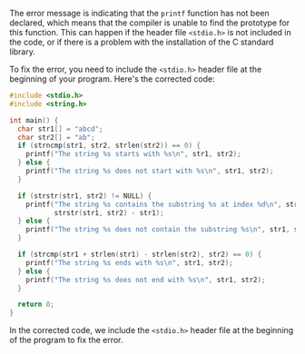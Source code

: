 
The error message is indicating that the `printf` function has not been declared, which means that the compiler is unable to find the prototype for this function. This can happen if the header file `<stdio.h>` is not included in the code, or if there is a problem with the installation of the C standard library.

To fix the error, you need to include the `<stdio.h>` header file at the beginning of your program. Here's the corrected code:
```c
#include <stdio.h>
#include <string.h>

int main() {
  char str1[] = "abcd";
  char str2[] = "ab";
  if (strncmp(str1, str2, strlen(str2)) == 0) {
    printf("The string %s starts with %s\n", str1, str2);
  } else {
    printf("The string %s does not start with %s\n", str1, str2);
  }

  if (strstr(str1, str2) != NULL) {
    printf("The string %s contains the substring %s at index %d\n", str1, str2,
           strstr(str1, str2) - str1);
  } else {
    printf("The string %s does not contain the substring %s\n", str1, str2);
  }

  if (strcmp(str1 + strlen(str1) - strlen(str2), str2) == 0) {
    printf("The string %s ends with %s\n", str1, str2);
  } else {
    printf("The string %s does not end with %s\n", str1, str2);
  }

  return 0;
}
```
In the corrected code, we include the `<stdio.h>` header file at the beginning of the program to fix the error.

